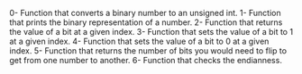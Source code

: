 0- Function that converts a binary number to an unsigned int.
1- Function that prints the binary representation of a number.
2- Function that returns the value of a bit at a given index.
3- Function that sets the value of a bit to 1 at a given index.
4- Function that sets the value of a bit to 0 at a given index.
5- Function that returns the number of bits you would need to flip to get from one number to another.
6- Function that checks the endianness.